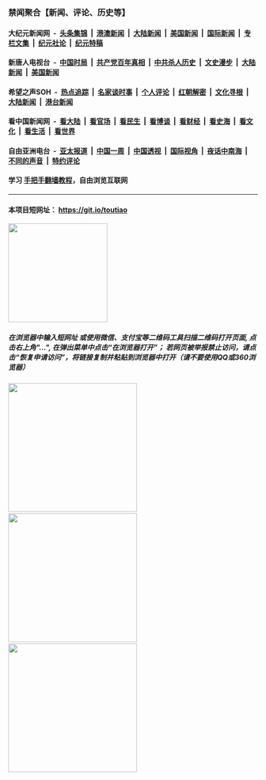 ### 禁闻聚合【新闻、评论、历史等】

#### 大纪元新闻网 &nbsp;-&nbsp; [头条集锦](indexes/E头条集锦.md?t=03101602) &nbsp;|&nbsp; [港澳新闻](indexes/E港澳新闻.md?t=03101602)  &nbsp;|&nbsp; [大陆新闻](indexes/E大陆新闻.md?t=03101602) &nbsp;|&nbsp; [美国新闻](indexes/E美国新闻.md?t=03101602) &nbsp;|&nbsp; [国际新闻](indexes/E国际新闻.md?t=03101602) &nbsp;|&nbsp; [专栏文集](indexes/E专栏文集.md?t=03101602) &nbsp;|&nbsp; [纪元社论](indexes/E纪元社论.md?t=03101602) &nbsp;|&nbsp; [纪元特稿](indexes/E纪元特稿.md?t=03101602) 

#### 新唐人电视台 &nbsp;-&nbsp; [中国时局](indexes/N中国时局.md?t=03101602) &nbsp;|&nbsp; [共产党百年真相](indexes/N共产党百年真相.md?t=03101602) &nbsp;|&nbsp; [中共杀人历史](indexes/N中共杀人历史.md?t=03101602) &nbsp;|&nbsp; [文史漫步](indexes/N文史漫步.md?t=03101602) &nbsp;|&nbsp; [大陆新闻](indexes/N大陆新闻.md?t=03101602) &nbsp;|&nbsp; [美国新闻](indexes/N美国新闻.md?t=03101602)

#### 希望之声SOH &nbsp;-&nbsp; [热点追踪](indexes/H热点追踪.md?t=03101602) &nbsp;|&nbsp; [名家谈时事](indexes/H名家谈时事.md?t=03101602) &nbsp;|&nbsp; [个人评论](indexes/H个人评论.md?t=03101602)  &nbsp;|&nbsp; [红朝解密](indexes/H红朝解密.md?t=03101602) &nbsp;|&nbsp; [文化寻根](indexes/H文化寻根.md?t=03101602) &nbsp;|&nbsp; [大陆新闻](indexes/H大陆新闻.md?t=03101602) &nbsp;|&nbsp; [港台新闻](indexes/H港台新闻.md?t=03101602)

#### 看中国新闻网 &nbsp;-&nbsp; [看大陆](indexes/S看大陆.md?t=03101602) &nbsp;|&nbsp; [看官场](indexes/S看官场.md?t=03101602) &nbsp;|&nbsp; [看民生](indexes/S看民生.md?t=03101602)  &nbsp;|&nbsp; [看博谈](indexes/S看博谈.md?t=03101602) &nbsp;|&nbsp; [看财经](indexes/S看财经.md?t=03101602) &nbsp;|&nbsp; [看史海](indexes/S看史海.md?t=03101602) &nbsp;|&nbsp; [看文化](indexes/S看文化.md?t=03101602) &nbsp;|&nbsp; [看生活](indexes/S看生活.md?t=03101602) &nbsp;|&nbsp; [看世界](indexes/S看世界.md?t=03101602)

#### 自由亚洲电台 &nbsp;-&nbsp; [亚太报道](indexes/R亚太报道.md?t=03101602) &nbsp;|&nbsp; [中国一周](indexes/R中国一周.md?t=03101602) &nbsp;|&nbsp; [中国透视](indexes/R中国透视.md?t=03101602)  &nbsp;|&nbsp; [国际视角](indexes/R国际视角.md?t=03101602) &nbsp;|&nbsp; [夜话中南海](indexes/R夜话中南海.md?t=03101602) &nbsp;|&nbsp; [不同的声音](indexes/R不同的声音.md?t=03101602) &nbsp;|&nbsp; [特约评论](indexes/R特约评论.md?t=03101602)

#### 学习 [手把手翻墙教程](https://github.com/gfw-breaker/guides/wiki)，自由浏览互联网

----

#### 本项目短网址： https://git.io/toutiao
<img src="https://raw.githubusercontent.com/gfw-breaker/banned-news/master/scripts/img/qr.png" width="200px"/>  

##### 在浏览器中输入短网址 或使用微信、支付宝等二维码工具扫描二维码打开页面, 点击右上角"...", 在弹出菜单中点击“在浏览器打开”； 若网页被举报禁止访问，请点击“恢复申请访问”，将链接复制并粘贴到浏览器中打开（请不要使用QQ或360浏览器）

<img src="https://raw.githubusercontent.com/gfw-breaker/banned-news/master/scripts/img/1.png" width="260px"/> &nbsp; <img src="https://raw.githubusercontent.com/gfw-breaker/banned-news/master/scripts/img/2.png" width="260px"/> &nbsp; <img src="https://raw.githubusercontent.com/gfw-breaker/banned-news/master/scripts/img/3.png" width="260px"/>

